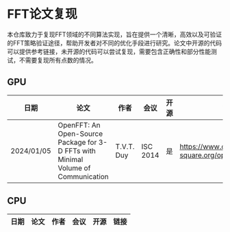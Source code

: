 # FFT论文复现

本仓库致力于复现FFT领域的不同算法实现，旨在提供一个清晰，高效以及可验证的FFT策略验证途径，帮助开发者对不同的优化手段进行研究。论文中开源的代码可以提供参考链接，未开源的代码可以尝试复现，需要包含正确性和部分性能测试，不需要复现所有点数的情况。

## GPU

| 日期 | 论文 | 作者 | 会议 | 开源 | 链接 |
| -- | -- | -- | -- | -- | -- |
|2024/01/05|OpenFFT: An Open-Source Package for 3-D FFTs with Minimal Volume of Communication|T.V.T. Duy|ISC 2014|是|https://www.openmx-square.org/openfft/#Download|

## CPU


| 日期 | 论文 | 作者 | 会议 | 开源 | 链接 |
| --: | -- | -- | --: | -- | -- |
